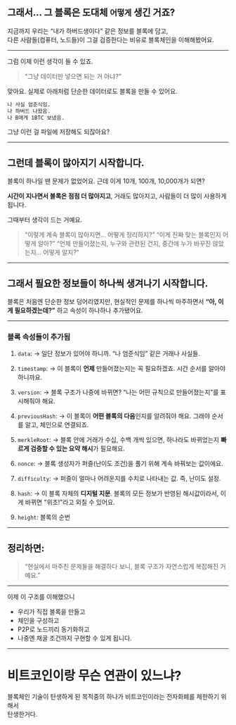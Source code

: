 ## 그래서... 그 블록은 도대체 `어떻게` 생긴 거죠?

지금까지 우리는 “내가 하버드생이다” 같은 정보를 블록에 담고,  
다른 사람들(컴퓨터, 노드들)이 그걸 검증한다는 비유로 블록체인을 이해해봤어요.

---

그럼 이제 이런 생각이 들 수 있죠.

> “그냥 데이터만 넣으면 되는 거 아냐?”

맞아요. 실제로 아래처럼 단순한 데이터로도 블록을 만들 수 있어요.

```sh
나 사실 엄준식임.
나 하버드 나왔음.
나 B에게 1BTC 보냈음.
```

그냥 이런 걸 파일에 저장해도 되잖아요?

---

## 그런데 블록이 많아지기 시작합니다.

블록이 하나일 땐 문제가 없었어요.
근데 이게 10개, 100개, 10,000개가 되면?

**시간이 지나면서 블록은 점점 더 많아지고**,
거래도 많아지고, 사람들이 더 많이 사용하게 됩니다.

그때부터 생각이 드는 거예요.

> “이렇게 계속 블록이 많아지면… 어떻게 정리하지?”
> “이게 진짜 맞는 블록인지 어떻게 알아?”
> “언제 만들어졌는지, 누구와 관련된 건지,
> 중간에 누가 바꾸진 않았는지… 어떻게 알지?”

---

## 그래서 필요한 정보들이 하나씩 생겨나기 시작합니다.

블록은 처음엔 단순한 정보 덩어리였지만,
현실적인 문제를 하나씩 마주하면서 **“아, 이게 필요하겠는데?”** 하고
속성이 하나하나 추가됐어요.

---

### 블록 속성들이 추가됨

1. `data`:
   → 일단 정보가 있어야 하니까. “나 엄준식임” 같은 거래나 사실들.

2. `timestamp`:
   → 이 블록이 **언제** 만들어졌는지는 꼭 필요하겠죠. 시간 순서를 알아야 하니까요.

3. `version`:
   → 블록 구조가 나중에 바뀌면? “나는 어떤 규칙으로 만들어졌는지”를 표시해줘야 해요.

4. `previousHash`:
   → 이 블록이 **어떤 블록의 다음**인지를 알려줘야 해요. 그래야 순서를 알고, 체인으로 연결되죠.

5. `merkleRoot`:
   → 블록 안에 거래가 수십, 수백 개씩 있으면,
   하나라도 바뀌었는지 **빠르게 검증할 수 있는 요약 해시**가 필요해요.

6. `nonce`:
   → 블록 생성자가 퍼즐(난이도 조건)을 풀기 위해 계속 바꿔보는 값이에요.

7. `difficulty`:
   → 퍼즐이 얼마나 어려운지를 수치로 나타내는 값. 즉, 난이도 설정.

8. `hash`:
   → 이 블록 자체의 **디지털 지문**.
   블록의 모든 정보가 반영된 해시값이라서, 이게 바뀌면 "위조!"라고 외칠 수 있어요.

9. `height`: 블록의 순번

---

## 정리하면:

> “현실에서 마주친 문제들을 해결하다 보니,
> 블록 구조가 자연스럽게 복잡해진 거예요.”

---

이제 이 구조를 이해했으니

- 우리가 직접 블록을 만들고
- 체인을 구성하고
- P2P로 노드끼리 동기화하고
- 나중엔 채굴 조건까지 구현할 수 있게 됩니다.

---

# 비트코인이랑 무슨 연관이 있느냐?

블록체인 기술이 탄생하게 된 목적중의 하나가 비트코인이라는 전자화폐를 제한하기 위해서  
탄생한거다.

